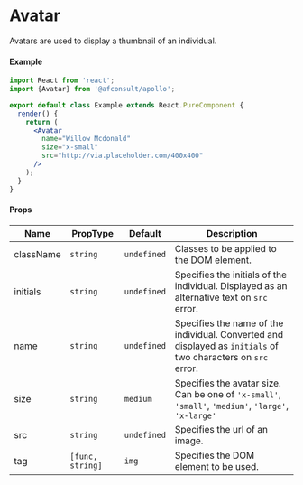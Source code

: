 # Avatar

Avatars are used to display a thumbnail of an individual.

#### Example

```jsx
import React from 'react';
import {Avatar} from '@afconsult/apollo';

export default class Example extends React.PureComponent {
  render() {
    return (
      <Avatar
        name="Willow Mcdonald"
        size="x-small"
        src="http://via.placeholder.com/400x400"
      />
    );
  }
}
```

#### Props

| Name      | PropType         | Default     | Description                                                                                                   |
| --------- | ---------------- | ----------- | ------------------------------------------------------------------------------------------------------------- |
| className | `string`         | `undefined` | Classes to be applied to the DOM element.                                                                     |
| initials  | `string`         | `undefined` | Specifies the initials of the individual. Displayed as an alternative text on `src` error.                    |
| name      | `string`         | `undefined` | Specifies the name of the individual. Converted and displayed as `initials` of two characters on `src` error. |
| size      | `string`         | `medium`    | Specifies the avatar size. Can be one of `'x-small'`, `'small'`, `'medium'`, `'large'`, `'x-large'`           |
| src       | `string`         | `undefined` | Specifies the url of an image.                                                                                |
| tag       | `[func, string]` | `img`       | Specifies the DOM element to be used.                                                                         |
